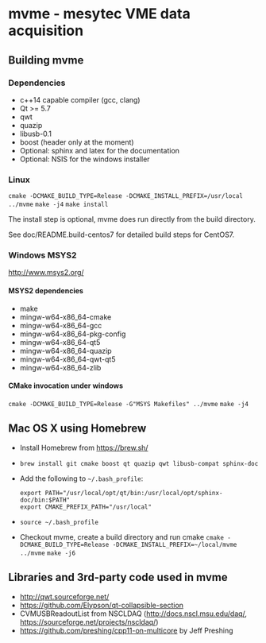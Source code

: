 # mvme - mesytec VME data acquisition

## Building mvme
### Dependencies
* c++14 capable compiler (gcc, clang)
* Qt >= 5.7
* qwt
* quazip
* libusb-0.1
* boost (header only at the moment)
* Optional: sphinx and latex for the documentation
* Optional: NSIS for the windows installer

### Linux
`cmake -DCMAKE_BUILD_TYPE=Release -DCMAKE_INSTALL_PREFIX=/usr/local ../mvme`
`make -j4`
`make install`

The install step is optional, mvme does run directly from the build directory.

See doc/README.build-centos7 for detailed build steps for CentOS7.

### Windows MSYS2

http://www.msys2.org/

#### MSYS2 dependencies
* make
* mingw-w64-x86_64-cmake
* mingw-w64-x86_64-gcc
* mingw-w64-x86_64-pkg-config
* mingw-w64-x86_64-qt5
* mingw-w64-x86_64-quazip
* mingw-w64-x86_64-qwt-qt5
* mingw-w64-x86_64-zlib

#### CMake invocation under windows
`cmake -DCMAKE_BUILD_TYPE=Release -G"MSYS Makefiles" ../mvme`
`make -j4`

## Mac OS X using Homebrew
* Install Homebrew from https://brew.sh/
* `brew install git cmake boost qt quazip qwt libusb-compat sphinx-doc`
* Add the following to `~/.bash_profile`:
    ```
    export PATH="/usr/local/opt/qt/bin:/usr/local/opt/sphinx-doc/bin:$PATH"
    export CMAKE_PREFIX_PATH="/usr/local"
    ```

* `source ~/.bash_profile`
* Checkout mvme, create a build directory and run cmake
  `cmake -DCMAKE_BUILD_TYPE=Release -DCMAKE_INSTALL_PREFIX=~/local/mvme ../mvme`
  `make -j6`

## Libraries and 3rd-party code used in mvme
* http://qwt.sourceforge.net/
* https://github.com/Elypson/qt-collapsible-section
* CVMUSBReadoutList from NSCLDAQ (http://docs.nscl.msu.edu/daq/,
  https://sourceforge.net/projects/nscldaq/)
* https://github.com/preshing/cpp11-on-multicore by Jeff Preshing
